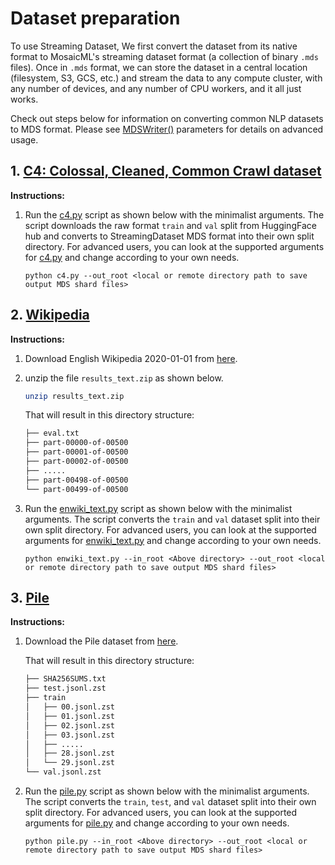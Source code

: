 # Dataset preparation

To use Streaming Dataset, We first convert the dataset from its native format to MosaicML's streaming dataset format (a collection of binary `.mds` files). Once in `.mds` format, we can store the dataset in a central location (filesystem, S3, GCS, etc.) and stream the data to any compute cluster, with any number of devices, and any number of CPU workers, and it all just works.

Check out steps below for information on converting common NLP datasets to MDS format.  Please see [MDSWriter()](https://streaming.docs.mosaicml.com/en/latest/api_reference/generated/streaming.MDSWriter.html) parameters for details on advanced usage.


## 1. [C4: Colossal, Cleaned, Common Crawl dataset](https://huggingface.co/datasets/c4)

**Instructions:**

1. Run the [c4.py](c4.py) script as shown below with the minimalist arguments. The script downloads the raw format `train` and `val` split from HuggingFace hub and converts to StreamingDataset MDS format into their own split directory. For advanced users, you can look at the supported arguments for [c4.py](c4.py) and change according to your own needs.
    <!--pytest.mark.skip-->
    ```
    python c4.py --out_root <local or remote directory path to save output MDS shard files>
    ```

## 2. [Wikipedia](https://huggingface.co/datasets/wikipedia)

**Instructions:**

1. Download English Wikipedia 2020-01-01 from [here](https://drive.google.com/drive/folders/1cywmDnAsrP5-2vsr8GDc6QUc7VWe-M3v).
2. unzip the file `results_text.zip` as shown below.
    <!--pytest.mark.skip-->
    ```bash
    unzip results_text.zip
    ```

    That will result in this directory structure:
    <!--pytest.mark.skip-->
    ```bash
    ├── eval.txt
    ├── part-00000-of-00500
    ├── part-00001-of-00500
    ├── part-00002-of-00500
    ├── .....
    ├── part-00498-of-00500
    └── part-00499-of-00500
    ```

3. Run the [enwiki_text.py](enwiki_text.py) script as shown below with the minimalist arguments. The script converts the `train` and `val` dataset split into their own split directory. For advanced users, you can look at the supported arguments for [enwiki_text.py](enwiki_text.py) and change according to your own needs.
    <!--pytest.mark.skip-->
    ```
    python enwiki_text.py --in_root <Above directory> --out_root <local or remote directory path to save output MDS shard files>
    ```

## 3. [Pile](https://pile.eleuther.ai/)

**Instructions:**
1. Download the Pile dataset from [here](https://the-eye.eu/public/AI/pile/).

   That will result in this directory structure:
    <!--pytest.mark.skip-->
    ```bash
    ├── SHA256SUMS.txt
    ├── test.jsonl.zst
    ├── train
    │   ├── 00.jsonl.zst
    │   ├── 01.jsonl.zst
    │   ├── 02.jsonl.zst
    │   ├── 03.jsonl.zst
    │   ├── .....
    │   ├── 28.jsonl.zst
    │   └── 29.jsonl.zst
    └── val.jsonl.zst
    ```

2. Run the [pile.py](pile.py) script as shown below with the minimalist arguments. The script converts the `train`, `test`, and `val` dataset split into their own split directory. For advanced users, you can look at the supported arguments for [pile.py](pile.py) and change according to your own needs.
    <!--pytest.mark.skip-->
    ```
    python pile.py --in_root <Above directory> --out_root <local or remote directory path to save output MDS shard files>
    ```
